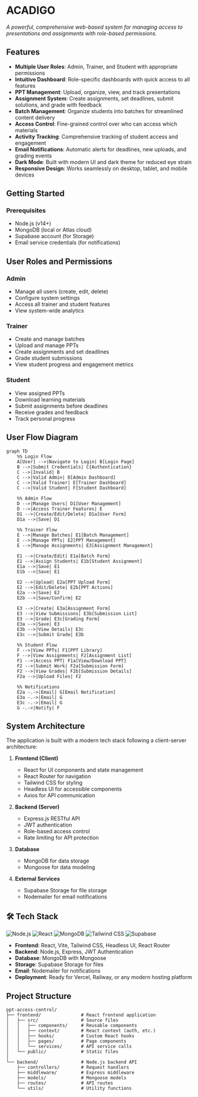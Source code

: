 # ACADIGO
*A powerful, comprehensive web-based system for managing access to presentations and assignments with role-based permissions.*

## Features

- **Multiple User Roles**: Admin, Trainer, and Student with appropriate permissions
- **Intuitive Dashboard**: Role-specific dashboards with quick access to all features
- **PPT Management**: Upload, organize, view, and track presentations
- **Assignment System**: Create assignments, set deadlines, submit solutions, and grade with feedback
- **Batch Management**: Organize students into batches for streamlined content delivery
- **Access Control**: Fine-grained control over who can access which materials
- **Activity Tracking**: Comprehensive tracking of student access and engagement
- **Email Notifications**: Automatic alerts for deadlines, new uploads, and grading events
- **Dark Mode**: Built with modern UI and dark theme for reduced eye strain
- **Responsive Design**: Works seamlessly on desktop, tablet, and mobile devices

## Getting Started

### Prerequisites

- Node.js (v14+)
- MongoDB (local or Atlas cloud)
- Supabase account (for Storage)
- Email service credentials (for notifications)

## User Roles and Permissions

### Admin
- Manage all users (create, edit, delete)
- Configure system settings
- Access all trainer and student features
- View system-wide analytics

### Trainer
- Create and manage batches
- Upload and manage PPTs
- Create assignments and set deadlines
- Grade student submissions
- View student progress and engagement metrics

### Student
- View assigned PPTs
- Download learning materials
- Submit assignments before deadlines
- Receive grades and feedback
- Track personal progress

## User Flow Diagram

```mermaid
graph TD
    %% Login Flow
    A[User] -->|Navigate to Login| B[Login Page]
    B -->|Submit Credentials| C{Authentication}
    C -->|Invalid| B
    C -->|Valid Admin| D[Admin Dashboard]
    C -->|Valid Trainer| E[Trainer Dashboard]
    C -->|Valid Student| F[Student Dashboard]
    
    %% Admin Flow
    D -->|Manage Users| D1[User Management]
    D -->|Access Trainer Features| E
    D1 -->|Create/Edit/Delete| D1a[User Form]
    D1a -->|Save| D1
    
    %% Trainer Flow
    E -->|Manage Batches| E1[Batch Management]
    E -->|Manage PPTs| E2[PPT Management]
    E -->|Manage Assignments| E3[Assignment Management]
    
    E1 -->|Create/Edit| E1a[Batch Form]
    E1 -->|Assign Students| E1b[Student Assignment]
    E1a -->|Save| E1
    E1b -->|Save| E1
    
    E2 -->|Upload| E2a[PPT Upload Form]
    E2 -->|Edit/Delete| E2b[PPT Actions]
    E2a -->|Save| E2
    E2b -->|Save/Confirm| E2
    
    E3 -->|Create| E3a[Assignment Form]
    E3 -->|View Submissions| E3b[Submission List]
    E3 -->|Grade| E3c[Grading Form]
    E3a -->|Save| E3
    E3b -->|View Details| E3c
    E3c -->|Submit Grade| E3b
    
    %% Student Flow
    F -->|View PPTs| F1[PPT Library]
    F -->|View Assignments| F2[Assignment List]
    F1 -->|Access PPT| F1a[View/Download PPT]
    F2 -->|Submit Work| F2a[Submission Form]
    F2 -->|View Grades| F2b[Submission Details]
    F2a -->|Upload Files| F2
    
    %% Notifications
    E2a -.->|Email| G[Email Notification]
    E3a -.->|Email| G
    E3c -.->|Email| G
    G -.->|Notify| F
```

## System Architecture

The application is built with a modern tech stack following a client-server architecture:

1. **Frontend (Client)**
   - React for UI components and state management
   - React Router for navigation
   - Tailwind CSS for styling
   - Headless UI for accessible components
   - Axios for API communication

2. **Backend (Server)**
   - Express.js RESTful API
   - JWT authentication
   - Role-based access control
   - Rate limiting for API protection

3. **Database**
   - MongoDB for data storage
   - Mongoose for data modeling

4. **External Services**
   - Supabase Storage for file storage
   - Nodemailer for email notifications

## 🛠️ Tech Stack
![Node.js](https://img.shields.io/badge/Node.js-43853D?style=for-the-badge&logo=node.js&logoColor=white)
![React](https://img.shields.io/badge/React-20232A?style=for-the-badge&logo=react&logoColor=61DAFB)
![MongoDB](https://img.shields.io/badge/MongoDB-4EA94B?style=for-the-badge&logo=mongodb&logoColor=white)
![Tailwind CSS](https://img.shields.io/badge/Tailwind_CSS-38B2AC?style=for-the-badge&logo=tailwind-css&logoColor=white)
![Supabase](https://img.shields.io/badge/Supabase-FFCA28?style=for-the-badge&logo=Supabase&logoColor=black)
- **Frontend**: React, Vite, Tailwind CSS, Headless UI, React Router
- **Backend**: Node.js, Express, JWT Authentication
- **Database**: MongoDB with Mongoose
- **Storage**: Supabase Storage for files
- **Email**: Nodemailer for notifications
- **Deployment**: Ready for Vercel, Railway, or any modern hosting platform

## Project Structure

```
ppt-access-control/
├── frontend/               # React frontend application
│   ├── src/                # Source files
│   │   ├── components/     # Reusable components
│   │   ├── context/        # React context (auth, etc.)
│   │   ├── hooks/          # Custom React hooks
│   │   ├── pages/          # Page components
│   │   └── services/       # API service calls
│   └── public/             # Static files
│
└── backend/                # Node.js backend API
    ├── controllers/        # Request handlers
    ├── middleware/         # Express middleware
    ├── models/             # Mongoose models
    ├── routes/             # API routes
    └── utils/              # Utility functions
```
